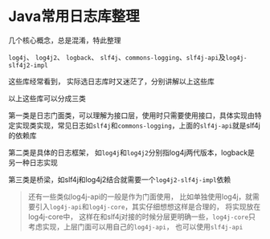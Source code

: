 # Java常用日志库整理
几个核心概念，总是混淆，特此整理

`log4j`、 `log4j2`、 `logback`、 `slf4j`、`commons-logging`、`slf4j-api`及`log4j-slf4j2-impl`

这些库经常看到， 实际选日志库时又迷茫了，分别讲解以上这些库



以上这些库可以分成三类

第一类是日志门面类，可以理解为接口层，使用时只需要使用接口，具体实现由特定实现类实现，常见日志如`slf4j`和`commons-logging`，上面的`slf4j-api`就是slf4j的依赖库

第二类是具体的日志框架， 如`log4j`和`log4j2`分别指log4j两代版本，logback是另一种日志实现

第三类是桥梁，如slf4j和log4j2结合就需要一个`log4j2-slf4j-impl`依赖



> 还有一些类似log4j-api的一般是作为门面使用， 比如单独使用log4j，就需要引入`log4j-api`和`log4j-core`，其实仔细想想这样是合理的， 将实现放在log4j-core中， 这样在和slf4j对接的时候分层更明确一些，`log4j-core`只考虑实现，上层门面可以用自己的`log4j-api`， 也可以使用`slf4j-api`